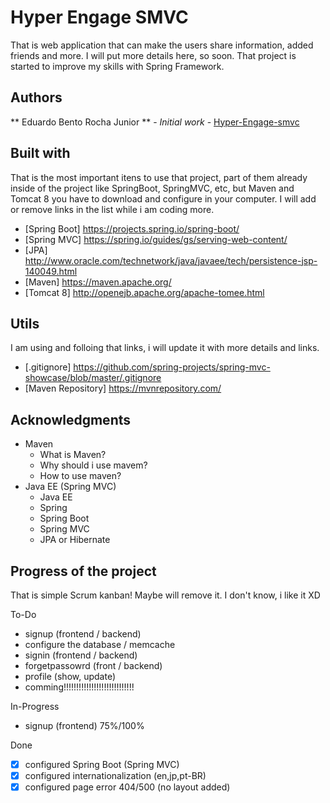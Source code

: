 # Hyper Engage SMVC

That is web application  that can make the users share information, added friends and more.
I will put more details here, so soon. That project is started to improve my skills with Spring Framework.

## Authors

** Eduardo Bento Rocha Junior ** - *Initial work* - [Hyper-Engage-smvc](https://github.com/eduardobento2/hyper-engage-smvc)

## Built with

That is the most important itens to use that project, part of them already inside of the project like SpringBoot, 
SpringMVC, etc, but Maven and Tomcat 8 you have to download and configure in your computer.
I will add or remove links in the list while i am coding more.

* [Spring Boot] https://projects.spring.io/spring-boot/
* [Spring MVC]  https://spring.io/guides/gs/serving-web-content/
* [JPA] http://www.oracle.com/technetwork/java/javaee/tech/persistence-jsp-140049.html
* [Maven] https://maven.apache.org/
* [Tomcat 8] http://openejb.apache.org/apache-tomee.html

## Utils 

I am using and folloing that links, i will update it with more details and links.

* [.gitignore] https://github.com/spring-projects/spring-mvc-showcase/blob/master/.gitignore
* [Maven Repository] https://mvnrepository.com/

## Acknowledgments
* Maven
	* What is Maven?
	* Why should i use mavem? 
	* How to use maven?
* Java EE (Spring MVC)
	* Java EE
	* Spring
	* Spring Boot
	* Spring MVC
	* JPA or Hibernate
	
## Progress of the project
That is simple Scrum kanban! Maybe will remove it. I don't know, i like it XD

To-Do
- signup (frontend / backend)
- configure the database / memcache
- signin (frontend / backend)
- forgetpassowrd (front / backend)
- profile (show, update)
- comming!!!!!!!!!!!!!!!!!!!!!!!!!!!!

In-Progress
- signup (frontend) 75%/100%

Done
- [x] configured Spring Boot (Spring MVC)
- [x] configured internationalization (en,jp,pt-BR)
- [x] configured page error 404/500 (no layout added)
